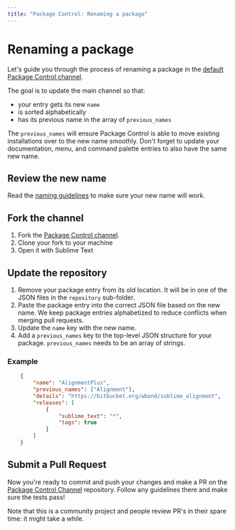 ```yaml
---
title: "Package Control: Renaming a package"
---
```


<!-- Originals: -->
<!-- https://packagecontrol.io/docs/renaming_a_package -->
<!-- https://github.com/wbond/packagecontrol.io/blob/master/app/html/docs/renaming_a_package.html -->


# Renaming a package

Let's guide you through the process of renaming a package in the [default Package Control channel][pcc].

The goal is to update the main channel so that:

- your entry gets its new `name`
- is sorted alphabetically
- has its previous name in the array of `previous_names`

The `previous_names` will ensure Package Control
is able to move existing installations over to the new name smoothly.
Don't forget to update your documentation, menu, and command palette entries
to also have the same new name.


## Review the new name

Read the [naming guidelines][naming] to make sure your new name will work.

[naming]: pc_submitting.html#_pick-a-name


## Fork the channel

1. Fork the [Package Control channel][pcc].
2. Clone your fork to your machine
3. Open it with Sublime Text


## Update the repository

1. Remove your package entry from its old location.
   It will be in one of the JSON files
   in the `repository` sub-folder.
2. Paste the package entry into the correct JSON file
   based on the new name.
   We keep package entries alphabetized
   to reduce conflicts when merging pull requests.
3. Update the `name` key with the new name.
4. Add a `previous_names` key to the top-level JSON structure for your package.
   `previous_names` needs to be an array of strings. 


### Example

```json
    {
        "name": "AlignmentPlus",
        "previous_names": ["Alignment"],
        "details": "https://bitbucket.org/wbond/sublime_alignment",
        "releases": [
            {
                "sublime_text": "*",
                "tags": true
            }
        ]
    }
```


## Submit a Pull Request

Now you're ready to commit and push your changes
and make a PR on the [Package Control Channel][pcc] repository.
Follow any guidelines there and make sure the tests pass!

Note that this is a community project
and people review PR's in their spare time: it might take a while.

[pcc]: https://github.com/wbond/package_control_channel

